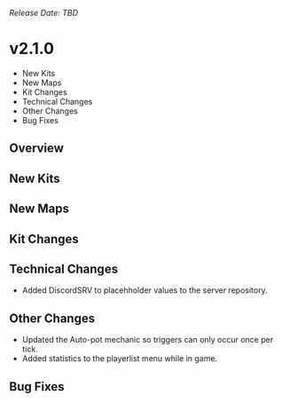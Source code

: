 _Release Date: TBD_

# v2.1.0

- New Kits
- New Maps
- Kit Changes
- Technical Changes
- Other Changes
- Bug Fixes

## Overview

## New Kits

## New Maps

## Kit Changes

## Technical Changes

- Added DiscordSRV to placehholder values to the server repository.

## Other Changes

- Updated the Auto-pot mechanic so triggers can only occur once per tick.
- Added statistics to the playerlist menu while in game.

## Bug Fixes
